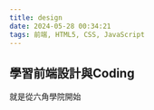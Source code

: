 ```yaml
---
title: design
date: 2024-05-28 00:34:21
tags: 前端, HTML5, CSS, JavaScript
---
```


## 學習前端設計與Coding
就是從六角學院開始